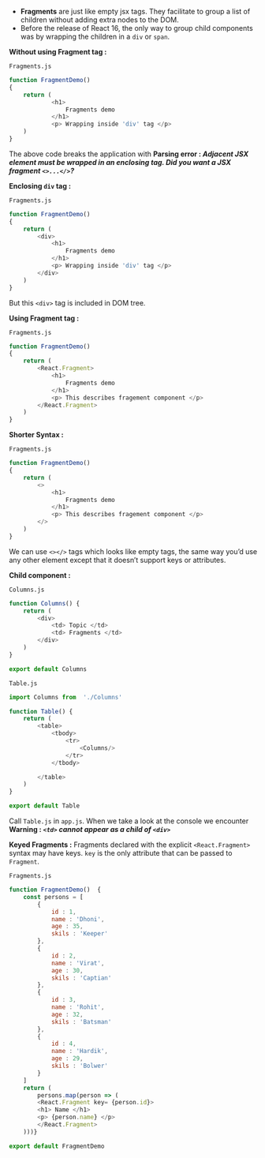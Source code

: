 * __Fragments__ are just like empty jsx tags. They facilitate to group a list of children without adding extra nodes to the DOM.    
* Before the release of React 16, the only way to group child components was by wrapping the children in a `div` or `span`.    

__Without using Fragment tag :__     

`Fragments.js`

```JavaScript
function FragmentDemo() 
{
    return (
            <h1> 
                Fragments demo
            </h1>
            <p> Wrapping inside 'div' tag </p>
    )
}
```
The above code breaks the application with __Parsing error : _Adjacent JSX element must be wrapped in an enclosing tag. Did you want a JSX fragment `<>...</>`?___     

__Enclosing `div` tag :__        

`Fragments.js`    

```JavaScript
function FragmentDemo() 
{
    return (
        <div>
            <h1> 
                Fragments demo
            </h1>
            <p> Wrapping inside 'div' tag </p>
        </div>
    )
}
```
But this `<div>` tag is included in DOM tree.    

__Using Fragment tag :__       

`Fragments.js`  

```JavaScript
function FragmentDemo() 
{
    return (
        <React.Fragment>
            <h1> 
                Fragments demo
            </h1>
            <p> This describes fragement component </p>
        </React.Fragment>
    )
}
```

__Shorter Syntax :__    

`Fragments.js`    

```JavaScript
function FragmentDemo() 
{
    return (
        <>
            <h1> 
                Fragments demo
            </h1>
            <p> This describes fragement component </p>
        </>
    )
}
```    
We can use `<></>` tags which looks like empty tags, the same way you’d use any other element except that it doesn’t support keys or attributes.   

__Child component :__   

`Columns.js`

```JavaScript
function Columns() {
    return (
        <div>
            <td> Topic </td>
            <td> Fragments </td>
        </div>
    )
}

export default Columns
``` 
`Table.js`  

```JavaScript
import Columns from  './Columns'

function Table() {
    return (
        <table>
            <tbody>
                <tr>
                    <Columns/>
                </tr>
            </tbody>

        </table>
    )
}

export default Table
```

Call `Table.js` in `app.js`. When we take a look at the console we encounter __Warning : _`<td>` cannot appear as a child of `<div>`___     

__Keyed Fragments :__ Fragments declared with the explicit `<React.Fragment>` syntax may have keys. `key` is the only attribute that can be passed to `Fragment`.        

`Fragments.js`

```Javascript    
function FragmentDemo()  {
    const persons = [
        {
            id : 1,
            name : 'Dhoni',
            age : 35,
            skils : 'Keeper'
        },
        {
            id : 2,
            name : 'Virat',
            age : 30,
            skils : 'Captian'
        },
        {
            id : 3,
            name : 'Rohit',
            age : 32,
            skils : 'Batsman'
        },
        {
            id : 4,
            name : 'Hardik',
            age : 29,
            skils : 'Bolwer'
        }
    ]
    return (
        persons.map(person => (
        <React.Fragment key= {person.id}>
        <h1> Name </h1>
        <p> {person.name} </p>
        </React.Fragment>
    )))}

export default FragmentDemo
```    





